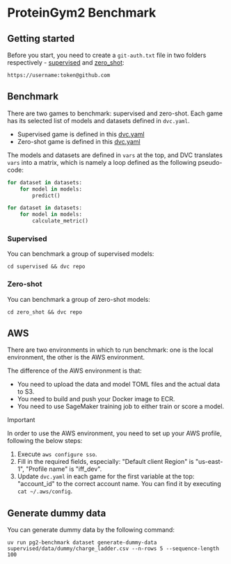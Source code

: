 # ProteinGym2 Benchmark

## Getting started

Before you start, you need to create a `git-auth.txt` file in two folders respectively - [supervised](supervised) and [zero_shot](zero_shot):

```
https://username:token@github.com
```

## Benchmark

There are two games to benchmark: supervised and zero-shot. Each game has its selected list of models and datasets defined in `dvc.yaml`.

- Supervised game is defined in this [dvc.yaml](supervised/dvc.yaml)
- Zero-shot game is defined in this [dvc.yaml](zero_shot/dvc.yaml)

The models and datasets are defined in `vars` at the top, and DVC translates `vars` into a matrix, which is namely a loop defined as the following pseudo-code:

```python
for dataset in datasets:
    for model in models:
        predict()

for dataset in datasets:
    for model in models:
        calculate_metric()
```

### Supervised

You can benchmark a group of supervised models:
```shell
cd supervised && dvc repo
```

### Zero-shot

You can benchmark a group of zero-shot models:
```shell
cd zero_shot && dvc repo
```

## AWS

There are two environments in which to run benchmark: one is the local environment, the other is the AWS environment.

The difference of the AWS environment is that:
* You need to upload the data and model TOML files and the actual data to S3.
* You need to build and push your Docker image to ECR.
* You need to use SageMaker training job to either train or score a model.

> [!IMPORTANT]
> In order to use the AWS environment, you need to set up your AWS profile, following the below steps:
> 1. Execute `aws configure sso`.
> 2. Fill in the required fields, especially: "Default client Region" is "us-east-1", "Profile name" is "iff_dev".
> 3. Update `dvc.yaml` in each game for the first variable at the top: "account_id" to the correct account name. You can find it by executing `cat ~/.aws/config`.

## Generate dummy data

You can generate dummy data by the following command:
```shell
uv run pg2-benchmark dataset generate-dummy-data supervised/data/dummy/charge_ladder.csv --n-rows 5 --sequence-length 100
```